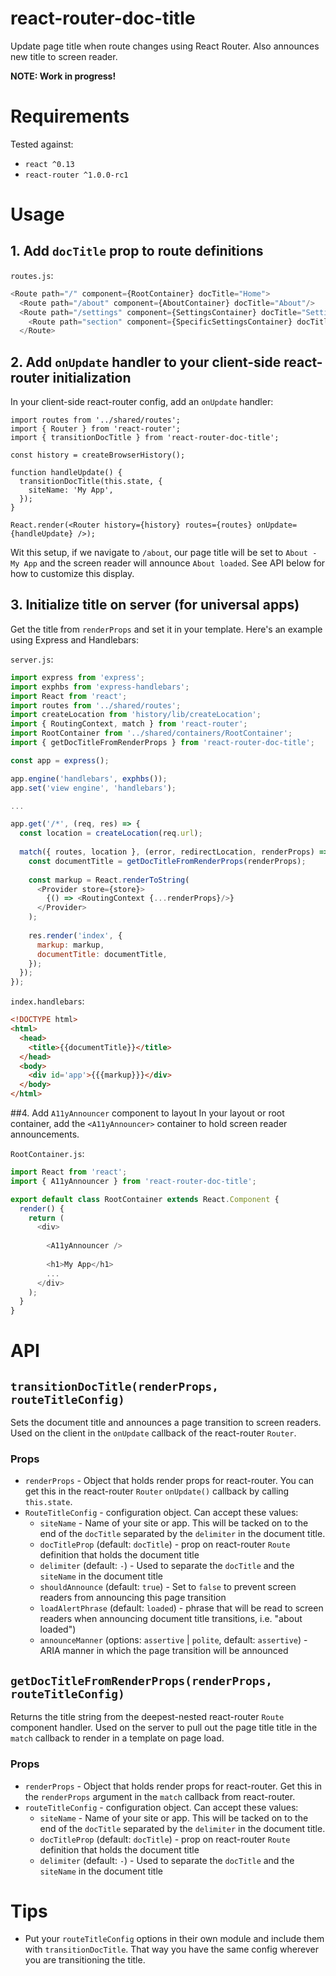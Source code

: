 # react-router-doc-title
Update page title when route changes using React Router. Also announces new title to screen reader.

**NOTE: Work in progress!**

# Requirements
Tested against:
- `react ^0.13`
- `react-router ^1.0.0-rc1`

# Usage
## 1. Add `docTitle` prop to route definitions
`routes.js`:
```javascript
<Route path="/" component={RootContainer} docTitle="Home">
  <Route path="/about" component={AboutContainer} docTitle="About"/>
  <Route path="/settings" component={SettingsContainer} docTitle="Settings">
    <Route path="section" component={SpecificSettingsContainer} docTitle="Specific Settings"/>
  </Route>
```

## 2. Add `onUpdate` handler to your client-side react-router initialization
In your client-side react-router config, add an `onUpdate` handler:

```
import routes from '../shared/routes';
import { Router } from 'react-router';
import { transitionDocTitle } from 'react-router-doc-title';

const history = createBrowserHistory();

function handleUpdate() {
  transitionDocTitle(this.state, {
    siteName: 'My App',
  });
}

React.render(<Router history={history} routes={routes} onUpdate={handleUpdate} />);
```

Wit this setup, if we navigate to `/about`, our page title will be set to `About - My App` and the screen reader will announce `About loaded`. See API below for how to customize this display.

## 3. Initialize title on server (for universal apps)
Get the title from `renderProps` and set it in your template. Here's an example using Express and Handlebars:

`server.js`:
```javascript
import express from 'express';
import exphbs from 'express-handlebars';
import React from 'react';
import routes from '../shared/routes';
import createLocation from 'history/lib/createLocation';
import { RoutingContext, match } from 'react-router';
import RootContainer from '../shared/containers/RootContainer';
import { getDocTitleFromRenderProps } from 'react-router-doc-title';

const app = express();

app.engine('handlebars', exphbs());
app.set('view engine', 'handlebars');

...

app.get('/*', (req, res) => {
  const location = createLocation(req.url);
  
  match({ routes, location }, (error, redirectLocation, renderProps) => {
    const documentTitle = getDocTitleFromRenderProps(renderProps);
    
    const markup = React.renderToString(
      <Provider store={store}>
        {() => <RoutingContext {...renderProps}/>}
      </Provider>
    );
    
    res.render('index', {
      markup: markup,
      documentTitle: documentTitle,
    });
  });
});
```

`index.handlebars`:
```html
<!DOCTYPE html>
<html>
  <head>
    <title>{{documentTitle}}</title>
  </head>
  <body>
    <div id='app'>{{{markup}}}</div>
  </body>
</html>
```

##4. Add `A11yAnnouncer` component to layout
In your layout or root container, add the `<A11yAnnouncer>` container to hold screen reader announcements.

`RootContainer.js`:
```javascript
import React from 'react';
import { A11yAnnouncer } from 'react-router-doc-title';

export default class RootContainer extends React.Component {
  render() {
    return (
      <div>
      
        <A11yAnnouncer />
        
        <h1>My App</h1>
        ...
      </div>
    );
  }
}
```





# API
## `transitionDocTitle(renderProps, routeTitleConfig)`
Sets the document title and announces a page transition to screen readers. Used on the client in the `onUpdate` callback of the react-router `Router`.

### Props
- `renderProps` - Object that holds render props for react-router. You can get this in the react-router `Router` `onUpdate()` callback by calling `this.state`.
- `RouteTitleConfig` - configuration object. Can accept these values:
  - `siteName` - Name of your site or app. This will be tacked on to the end of the `docTitle` separated by the `delimiter` in the document title.
  - `docTitleProp` (default: `docTitle`) - prop on react-router `Route` definition that holds the document title 
  - `delimiter` (default: `-`) - Used to separate the `docTitle` and the `siteName` in the document title
  - `shouldAnnounce` (default: `true`) - Set to `false` to prevent screen readers from announcing this page transition
  - `loadAlertPhrase` (default: `loaded`) - phrase that will be read to screen readers when announcing document title transitions, i.e. "about loaded")
  - `announceManner` (options: `assertive` | `polite`, default: `assertive`) - ARIA manner in which the page transition will be announced


## `getDocTitleFromRenderProps(renderProps, routeTitleConfig)`
Returns the title string from the deepest-nested react-router `Route` component handler. Used on the server to pull out the page title title in the `match` callback to render in a template on page load.

### Props
- `renderProps` - Object that holds render props for react-router. Get this in the `renderProps` argument in the `match` callback from react-router.
- `routeTitleConfig` - configuration object. Can accept these values:
  - `siteName` - Name of your site or app. This will be tacked on to the end of the `docTitle` separated by the `delimiter` in the document title.
  - `docTitleProp` (default: `docTitle`) - prop on react-router `Route` definition that holds the document title 
  - `delimiter` (default: `-`) - Used to separate the `docTitle` and the `siteName` in the document title


# Tips
- Put your `routeTitleConfig` options in their own module and include them with `transitionDocTitle`. That way you have the same config wherever you are transitioning the title.
